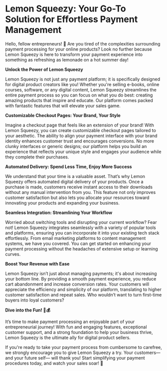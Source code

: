 # Lemon Squeezy: Your Go-To Solution for Effortless Payment Management

Hello, fellow entrepreneurs! 🍋 Are you tired of the complexities surrounding payment processing for your online products? Look no further because Lemon Squeezy is here to transform your payment experience into something as refreshing as lemonade on a hot summer day!

**Unlock the Power of Lemon Squeezy**

Lemon Squeezy is not just any payment platform; it is specifically designed for digital product creators like you! Whether you're selling e-books, online courses, software, or any digital content, Lemon Squeezy streamlines the entire payment process so you can focus on what you do best: creating amazing products that inspire and educate. Our platform comes packed with fantastic features that will elevate your sales game.

**Customizable Checkout Pages: Your Brand, Your Style**

Imagine a checkout page that feels like an extension of your brand! With Lemon Squeezy, you can create customizable checkout pages tailored to your aesthetic. The ability to align your payment interface with your brand identity enhances customer trust and encourages conversions. No more clunky interfaces or generic designs; our platform helps you build an experience that reflects your unique style and engages your audience while they complete their purchases.

**Automated Delivery: Spend Less Time, Enjoy More Success**

We understand that your time is a valuable asset. That’s why Lemon Squeezy offers automated digital delivery of your products. Once a purchase is made, customers receive instant access to their downloads without any manual intervention from you. This feature not only improves customer satisfaction but also lets you allocate your resources toward innovating your products and expanding your business.

**Seamless Integration: Streamlining Your Workflow**

Worried about switching tools and disrupting your current workflow? Fear not! Lemon Squeezy integrates seamlessly with a variety of popular tools and platforms, ensuring you can incorporate it into your existing tech stack effortlessly. From email marketing platforms to content management systems, we have you covered. You can get started on enhancing your payment processing without the headaches of extensive setup or learning curves.

**Boost Your Revenue with Ease**

Lemon Squeezy isn’t just about managing payments; it's about increasing your bottom line. By providing a smooth payment experience, you reduce cart abandonment and increase conversion rates. Your customers will appreciate the efficiency and simplicity of our platform, translating to higher customer satisfaction and repeat sales. Who wouldn’t want to turn first-time buyers into loyal customers?

**Dive into the Fun! 🍋💰**

It’s time to make payment processing an enjoyable part of your entrepreneurial journey! With fun and engaging features, exceptional customer support, and a strong foundation to help your business thrive, Lemon Squeezy is the ultimate ally for digital product sellers. 

If you're ready to take your payment process from cumbersome to carefree, we strongly encourage you to give Lemon Squeezy a try. Your customers— and your future self— will thank you! Start simplifying your payment procedures today, and watch your sales soar! 🌟
